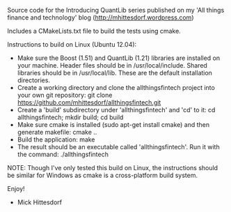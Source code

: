 Source code for the Introducing QuantLib series published on my 'All things finance and technology' blog (http://mhittesdorf.wordpress.com)

Includes a CMakeLists.txt file to build the tests using cmake.  

Instructions to build on Linux (Ubuntu 12.04):

* Make sure the Boost (1.51) and QuantLib (1.21) libraries are installed on your machine. Header files should be in /usr/local/include. Shared libraries should be in /usr/local/lib.  These are the default installation directories.
* Create a working directory and clone the allthingsfintech project into your own git repository: git clone https://github.com/mhittesdorf/allthingsfintech.git
* Create a 'build' subdirectory under 'allthingsfintech' and 'cd' to it: cd allthingsfintech; mkdir build; cd build
* Make sure cmake is installed (sudo apt-get install cmake) and then generate makefile: cmake ..
* Build the application: make
* The result should be an executable called 'allthingsfintech'.  Run it with the command: ./allthingsfintech

NOTE: Though I've only tested this build on Linux, the instructions should be similar for Windows as cmake is a cross-platform build system.


Enjoy! 

- Mick Hittesdorf
